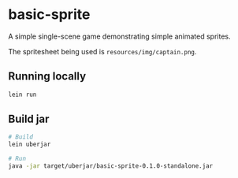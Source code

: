 # basic-sprite

A simple single-scene game demonstrating simple animated sprites.

The spritesheet being used is `resources/img/captain.png`.

## Running locally

``` bash
lein run
```

## Build jar

``` bash
# Build
lein uberjar

# Run
java -jar target/uberjar/basic-sprite-0.1.0-standalone.jar
```

